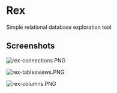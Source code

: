 # Rex
Simple relational database exploration tool

## Screenshots ##

![rex-connections.PNG](https://bitbucket.org/repo/KAz8Eo/images/457019664-rex-connections.PNG)

![rex-tablesviews.PNG](https://bitbucket.org/repo/KAz8Eo/images/1822165893-rex-tablesviews.PNG)

![rex-columns.PNG](https://bitbucket.org/repo/KAz8Eo/images/2622797077-rex-columns.PNG)